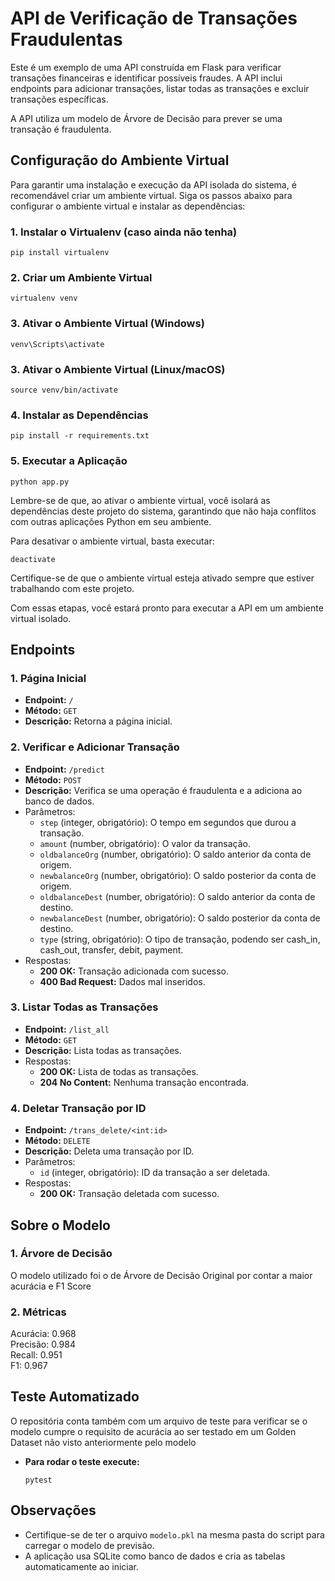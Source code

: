 # API de Verificação de Transações Fraudulentas

Este é um exemplo de uma API construída em Flask para verificar transações financeiras e identificar possíveis fraudes. A API inclui endpoints para adicionar transações, listar todas as transações e excluir transações específicas.

A API utiliza um modelo de Árvore de Decisão para prever se uma transação é fraudulenta.

## Configuração do Ambiente Virtual

Para garantir uma instalação e execução da API isolada do sistema, é recomendável criar um ambiente virtual. Siga os passos abaixo para configurar o ambiente virtual e instalar as dependências:

### 1. Instalar o Virtualenv (caso ainda não tenha)

```
pip install virtualenv
```

### 2. Criar um Ambiente Virtual

```
virtualenv venv
```

### 3. Ativar o Ambiente Virtual (Windows)

```
venv\Scripts\activate
```

### 3. Ativar o Ambiente Virtual (Linux/macOS)

```
source venv/bin/activate
```

### 4. Instalar as Dependências

```
pip install -r requirements.txt
```

### 5. Executar a Aplicação

```
python app.py
```

Lembre-se de que, ao ativar o ambiente virtual, você isolará as dependências deste projeto do sistema, garantindo que não haja conflitos com outras aplicações Python em seu ambiente.

Para desativar o ambiente virtual, basta executar:

```
deactivate
```

Certifique-se de que o ambiente virtual esteja ativado sempre que estiver trabalhando com este projeto.

Com essas etapas, você estará pronto para executar a API em um ambiente virtual isolado.

## Endpoints

### 1. Página Inicial

- **Endpoint:** `/`
- **Método:** `GET`
- **Descrição:** Retorna a página inicial.

### 2. Verificar e Adicionar Transação

- **Endpoint:** `/predict`
- **Método:** `POST`
- **Descrição:** Verifica se uma operação é fraudulenta e a adiciona ao banco de dados.
- Parâmetros:
  - `step` (integer, obrigatório): O tempo em segundos que durou a transação.
  - `amount` (number, obrigatório): O valor da transação.
  - `oldbalanceOrg` (number, obrigatório): O saldo anterior da conta de origem.
  - `newbalanceOrg` (number, obrigatório): O saldo posterior da conta de origem.
  - `oldbalanceDest` (number, obrigatório): O saldo anterior da conta de destino.
  - `newbalanceDest` (number, obrigatório): O saldo posterior da conta de destino.
  - `type` (string, obrigatório): O tipo de transação, podendo ser cash_in, cash_out, transfer, debit, payment.
- Respostas:
  - **200 OK:** Transação adicionada com sucesso.
  - **400 Bad Request:** Dados mal inseridos.

### 3. Listar Todas as Transações

- **Endpoint:** `/list_all`
- **Método:** `GET`
- **Descrição:** Lista todas as transações.
- Respostas:
  - **200 OK:** Lista de todas as transações.
  - **204 No Content:** Nenhuma transação encontrada.

### 4. Deletar Transação por ID

- **Endpoint:** `/trans_delete/<int:id>`
- **Método:** `DELETE`
- **Descrição:** Deleta uma transação por ID.
- Parâmetros:
  - `id` (integer, obrigatório): ID da transação a ser deletada.
- Respostas:
  - **200 OK:** Transação deletada com sucesso.

## Sobre o Modelo

### 1. Árvore de Decisão

O modelo utilizado foi o de Árvore de Decisão Original por contar a maior acurácia e F1 Score

<h3>2. Métricas</h3>

Acurácia: 0.968
<br>
Precisão: 0.984
<br>
Recall: 0.951
<br>
F1: 0.967



## Teste Automatizado

O repositória conta também com um arquivo de teste para verificar se o modelo cumpre o requisito de acurácia ao ser testado em um Golden Dataset não visto anteriormente pelo modelo

- **Para rodar o teste execute:**

  ```
  pytest
  ```

  



## Observações

- Certifique-se de ter o arquivo `modelo.pkl` na mesma pasta do script para carregar o modelo de previsão.
- A aplicação usa SQLite como banco de dados e cria as tabelas automaticamente ao iniciar.
